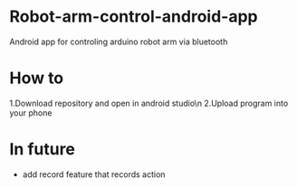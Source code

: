 # Robot-arm-control-android-app
Android app for controling arduino robot arm via bluetooth

# How to

1.Download repository and open in android studio\n
2.Upload program into your phone

# In future
- add record feature that records action

